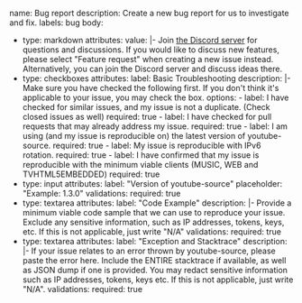 name: Bug report
description: Create a new bug report for us to investigate and fix.
labels: bug
body:
  - type: markdown
    attributes:
      value: |-
        Join [the Discord server](https://discord.gg/ZW4s47Ppw4) for questions and discussions.
        If you would like to discuss new features, please select "Feature request" when creating a new issue instead.
        Alternatively, you can join the Discord server and discuss ideas there.
  - type: checkboxes
    attributes:
      label: Basic Troubleshooting
      description: |-
        Make sure you have checked the following first.
        If you don't think it's applicable to your issue, you may check the box.
      options:
        - label: I have checked for similar issues, and my issue is not a duplicate. (Check closed issues as well)
          required: true
        - label: I have checked for pull requests that may already address my issue.
          required: true
        - label: I am using (and my issue is reproducible on) the latest version of youtube-source.
          required: true
        - label: My issue is reproducible with IPv6 rotation.
          required: true
        - label: I have confirmed that my issue is reproducible with the minimum viable clients (MUSIC, WEB and TVHTML5EMBEDDED)
          required: true
  - type: input
    attributes:
      label: "Version of youtube-source"
      placeholder: "Example: 1.3.0"
    validations:
      required: true
  - type: textarea
    attributes:
      label: "Code Example"
      description: |-
        Provide a minimum viable code sample that we can use to reproduce your issue.
        Exclude any sensitive information, such as IP addresses, tokens, keys, etc.
        If this is not applicable, just write "N/A"
    validations:
      required: true
  - type: textarea
    attributes:
      label: "Exception and Stacktrace"
      description: |-
        If your issue relates to an error thrown by youtube-source, please paste the error here.
        Include the ENTIRE stacktrace if available, as well as JSON dump if one is provided.
        You may redact sensitive information such as IP addresses, tokens, keys etc.
        If this is not applicable, just write "N/A".
    validations:
      required: true
